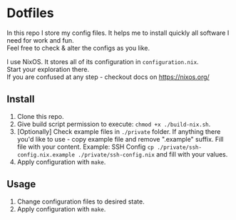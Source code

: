 # Dotfiles

In this repo I store my config files.
It helps me to install quickly all software I need for work and fun.  
Feel free to check & alter the configs as you like.

I use NixOS. It stores all of its configuration in `configuration.nix`.  
Start your exploration there.  
If you are confused at any step - checkout docs on https://nixos.org/

## Install

1. Clone this repo.
2. Give build script permission to execute: `chmod +x ./build-nix.sh`.
3. [Optionally] Check example files in `./private` folder. If anything there you'd like to use - copy example file and remove ".example" suffix. Fill file with your content. Example: SSH Config `cp ./private/ssh-config.nix.example ./private/ssh-config.nix` and fill with your values.
4. Apply configuration with `make`.

## Usage

1. Change configuration files to desired state.
2. Apply configuration with `make`.